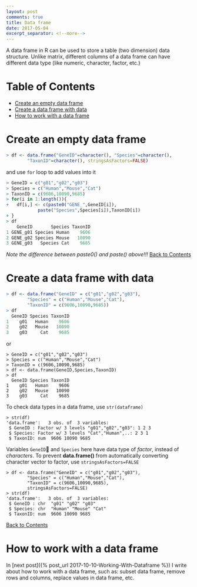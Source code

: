 ```yaml
---
layout: post
comments: true
title: Data frame
date: 2017-05-04
excerpt_separator: <!--more-->
---
```


A data frame in R can be used to store a table (two dimension) data structure. Unlike matrix, different columns of a data frame can have different data type (like numeric, character, factor, etc.)

<a name="go_to_top"></a>

Table of Contents
=================

   * [Create an empty data frame](#create-an-empty-data-frame)
   * [Create a data frame with data](#create-a-data-frame-with-data)
   * [How to work with a data frame](#how-to-work-with-a-data-frame)

<!--more-->

# Create an empty data frame
```r
> df <- data.frame("GeneID"=character(), "Species"=character(),
		"TaxonID"=character(), stringsAsFactors=FALSE)
```
and use `for` loop to add values into it
```r
> GeneID = c("g01","g02","g03")
> Species = c("Human","Mouse","Cat")
> TaxonID = c(9606,10090,9685)
> for(i in 1:length()){
+ 	df[i,] <- c(paste0("GENE_",GeneID[i]),
			paste("Species",Species[i]),TaxonID[i])
+ }
> df
    GeneID       Species TaxonID
1 GENE_g01 Species Human    9606
2 GENE_g02 Species Mouse   10090
3 GENE_g03   Species Cat    9685
```
*Note the difference between paste0() and paste() above!!!*
[Back to Contents](#go_to_top)

# Create a data frame with data
```r
> df <- data.frame("GeneID" = c("g01","g02","g03"),
		"Species" = c("Human","Mouse","Cat"),
		"TaxonID" = c(9606,10090,9685))
> df
  GeneID Species TaxonID
1    g01   Human    9606
2    g02   Mouse   10090
3    g03     Cat    9685
```
or
```{r}
> GeneID = c("g01","g02","g03")
> Species = c("Human","Mouse","Cat")
> TaxonID = c(9606,10090,9685)
> df <- data.frame(GeneID,Species,TaxonID)
> df
  GeneID Species TaxonID
1    g01   Human    9606
2    g02   Mouse   10090
3    g03     Cat    9685
```

To check data types in a data frame, use `str(dataframe)`
```{r}
> str(df)
'data.frame':	3 obs. of  3 variables:
 $ GeneID : Factor w/ 3 levels "g01","g02","g03": 1 2 3
 $ Species: Factor w/ 3 levels "Cat","Human",..: 2 3 1
 $ TaxonID: num  9606 10090 9685
```

Variables `GeneID` and `Species` here have data type of *factor*, instead of *characters*. To prevent **data.frame()** from automatically converting character vector to factor, use `stringsAsFactors=FALSE`
```{r}
> df <- data.frame("GeneID" = c("g01","g02","g03"),
		"Species" = c("Human","Mouse","Cat"),
		"TaxonID" = c(9606,10090,9685),
		stringsAsFactors=FALSE)
> str(df)
'data.frame':	3 obs. of  3 variables:
 $ GeneID : chr  "g01" "g02" "g03"
 $ Species: chr  "Human" "Mouse" "Cat"
 $ TaxonID: num  9606 10090 9685
```
[Back to Contents](#go_to_top)

# How to work with a data frame
In [next post]({% post_url 2017-10-10-Working-With-Dataframe %}) I write about how to work with a data frame, such as: subset data frame, remove rows and columns, replace values in data frame, etc.
